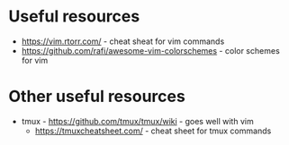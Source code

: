 # Useful resources

- https://vim.rtorr.com/ - cheat sheat for vim commands
- https://github.com/rafi/awesome-vim-colorschemes - color schemes for vim

# Other useful resources

- tmux - https://github.com/tmux/tmux/wiki - goes well with vim
  - https://tmuxcheatsheet.com/ - cheat sheet for tmux commands
